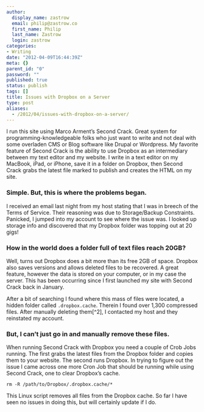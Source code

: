 ```yaml
---
author:
  display_name: zastrow
  email: philip@zastrow.co
  first_name: Philip
  last_name: Zastrow
  login: zastrow
categories:
- Writing
date: "2012-04-09T16:44:39Z"
meta: {}
parent_id: "0"
password: ""
published: true
status: publish
tags: []
title: Issues with Dropbox on a Server
type: post
aliases:
  - /2012/04/issues-with-dropbox-on-a-server/
---
```

<p>I run this site using Marco Arment’s Second Crack. Great system for programming-knowledgeable folks who just want to write and not deal with some overladen CMS or Blog software like Drupal or Wordpress. My favorite feature of Second Crack is the ability to use Dropbox as an intermediary between my text editor and my website. I write in a text editor on my MacBook, iPad, or iPhone, save it in a folder on Dropbox, then Second Crack grabs the latest file marked to publish and creates the HTML on my site.</p>
<h3 id="simple-but-this-is-where-the-problems-began">Simple. But, this is where the problems began.</h3>
<p>I received an email last night from my host stating that I was in breech of the Terms of Service. Their reasoning was due to Storage/Backup Constraints. Panicked, I jumped into my account to see where the issue was. I looked up storage info and discovered that my Dropbox folder was topping out at 20 gigs!</p>
<h3 id="how-in-the-world-does-a-folder-full-of-text-files-reach-20gb">How in the world does a folder full of text files reach 20GB?</h3>
<p>Well, turns out Dropbox does a bit more than its free 2GB of space. Dropbox also saves versions and allows deleted files to be recovered. A great feature, however the data is stored on your computer, or in my case the server. This has been occurring since I first launched my site with Second Crack back in January.</p>
<p>After a bit of searching I found where this mass of files were located, a hidden folder called <code class="highlighter-rouge">.dropbox.cache</code>. Therein I found over 1,300 compressed files. After manually deleting them[^2], I contacted my host and they reinstated my account.</p>
<h3 id="but-i-cant-just-go-in-and-manually-remove-these-files">But, I can’t just go in and manually remove these files.</h3>
<p>When running Second Crack with Dropbox you need a couple of Crob Jobs running. The first grabs the latest files from the Dropbox folder and copies them to your website. The second runs Dropbox. In trying to figure out the issue I came across one more Cron Job that should be running while using Second Crack, one to clear Dropbox’s cache.</p>
<p><code class="highlighter-rouge">rm -R /path/to/Dropbox/.dropbox.cache/*</code></p>
<p>This Linux script removes all files from the Dropbox cache. So far I have seen no issues in doing this, but will certainly update if I do.</p>
